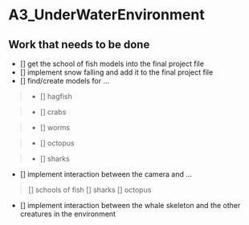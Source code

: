 # A3_UnderWaterEnvironment
## Work that needs to be done

- [] get the school of fish models into the final project file
- [] implement snow falling and add it to the final project file
- [] find/create models for ...

> - [] hagfish


> - [] crabs


> - [] worms


> - [] octopus

> - [] sharks


- [] implement interaction between the camera and ...

> [] schools of fish
> [] sharks
> [] octopus


- [] implement interaction between the whale skeleton and the other creatures in the environment
